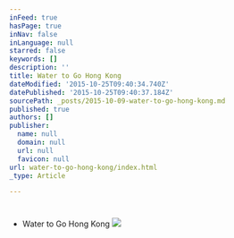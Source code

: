 ```yaml
---
inFeed: true
hasPage: true
inNav: false
inLanguage: null
starred: false
keywords: []
description: ''
title: Water to Go Hong Kong
dateModified: '2015-10-25T09:40:34.740Z'
datePublished: '2015-10-25T09:40:37.184Z'
sourcePath: _posts/2015-10-09-water-to-go-hong-kong.md
published: true
authors: []
publisher:
  name: null
  domain: null
  url: null
  favicon: null
url: water-to-go-hong-kong/index.html
_type: Article

---
```

# 

# 

* Water to Go Hong Kong
![](https://the-grid-user-content.s3-us-west-2.amazonaws.com/ebb2571d-35ad-4f4c-9151-882a398bafd1.jpg)